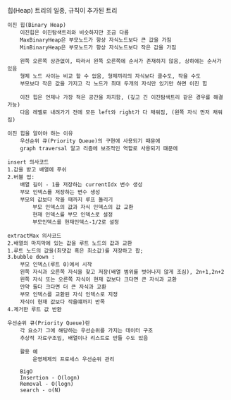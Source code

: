 힙(Heap)
    트리의 일종, 규칙이 추가된 트리

    이진 힙(Binary Heap)
        이진힙은 이진탐색트리와 비슷하지만 조금 다름
        MaxBinaryHeap은 부모노드가 항상 자식노드보다 큰 값을 가짐
        MinBinaryHeap은 부모노드가 항상 자식노드보다 작은 값을 가짐

        왼쪽 오른쪽 상관없이, 따라서 왼쪽 오른쪽에 순서가 존재하지 않음, 상하에는 순서가 있음
        형제 노드 사이는 비교 할 수 없음, 형제끼리의 자식보다 클수도, 작을 수도
        부모보다 작은 값을 가지고 각 노드가 최대 두개의 자식만 있기만 하면 이진 힙

        이진 힙은 언제나 가장 적은 공간을 차지함, (깊고 긴 이진탐색트리 같은 경우를 해결 가능)
        다음 레벨로 내려가기 전에 모든 left와 right가 다 채워짐, (왼쪽 자식 먼저 채워짐)

    이진 힙을 알아야 하는 이유
        우선순위 큐(Priority Queue)의 구현에 사용되기 때문에
        graph traversal 알고 리즘에 보조적인 역할로 사용되기 떄문에

    insert 의사코드
    1.값을 받고 배열에 푸쉬
    2.버블 업:
        배열 길이 - 1을 저장하는 currentIdx 변수 생성
        부모 인덱스를 저장하는 변수 생성
        부모의 값보다 작을 때까지 루프 돌리기
            부모 인덱스의 값과 자식 인덱스의 값 교환
            현재 인덱스를 부모 인덱스로 설정
            부모인덱스를 현재인덱스-1/2로 설정

    extractMax 의사코드
    2.배열의 마지막에 있는 값을 루트 노드의 값과 교환
    1.루트 노드의 값을(최댓값 혹은 최소값)를 저장하고 팝;
    3.bubble down :
        부모 인덱스(루트 0)에서 시작
        왼쪽 자식과 오른쪽 자식을 찾고 저장(배열 범위를 벗어나지 않게 조심), 2n+1,2n+2
        왼쪽 자식 또는 오른쪽 자식이 현재 값보다 크다면 큰 자식과 교환
        만약 둘다 크다면 더 큰 자식과 교환
        부모 인덱스를 교환된 자식 인덱스로 지정
        자식이 현재 값보다 작을떄까지 반목
    4.제거한 루트 값 반환

    우선순위 큐(Priority Queue)란
        각 요소가 그에 해당하는 우선순위를 가지는 데이터 구조
        추상적 자료구조임, 배열이나 리스트로 만들 수도 있음
        
        활용 예
            운영체제의 프로세스 우선순위 관리

        BigO
        Insertion - O(logn)
        Removal - O(logn)
        search - o(N)